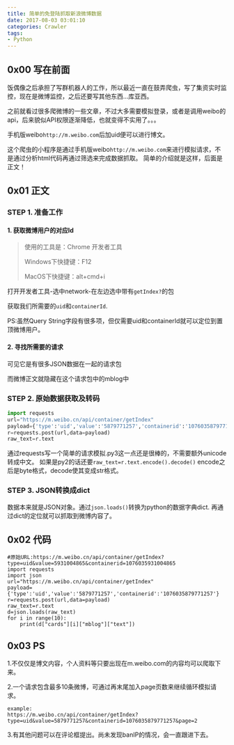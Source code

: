 ```yaml
---
title: 简单的免登陆抓取新浪微博数据
date: 2017-08-03 03:01:10
categories: Crawler
tags:
- Python
---
```

## 0x00 写在前面
饭偶像之后承担了写群机器人的工作，所以最近一直在鼓弄爬虫，写了集资实时监控，现在是微博监控，之后还要写其他东西…库亚西。

之前就看过很多爬微博的一些文章，不过大多需要模拟登录，或者是调用weibo的api，后来貌似API权限逐渐降低，也就变得不实用了。。。

手机版weibo``http://m.weibo.com``后加uid便可以进行博文。

这个爬虫的小程序是通过手机版weibo``http://m.weibo.com``来进行模拟请求，不是通过分析html代码再通过筛选来完成数据抓取。
简单的介绍就是这样，后面是正文！

<!-- more -->

## 0x01 正文

### STEP 1. 准备工作
#### 1. 获取微博用户的对应Id

>使用的工具是：Chrome 开发者工具
>
>Windows下快捷键：F12
>
>MacOS下快捷键：alt+cmd+i

打开开发者工具-选中network-在左边选中带有``getIndex?``的包


获取我们所需要的``uid``和``containerId``.

PS:虽然Query String字段有很多项，但仅需要uid和containerId就可以定位到置顶微博用户。

#### 2. 寻找所需要的请求


可见它是有很多JSON数据在一起的请求包


而微博正文就隐藏在这个请求包中的mblog中



### STEP 2. 原始数据获取及转码

```python
import requests
url="https://m.weibo.cn/api/container/getIndex"
payload={'type':'uid','value':'5879771257','containerid':'1076035879771257'}
r=requests.post(url,data=payload)
raw_text=r.text
```
通过requests写一个简单的请求模拟.py3这一点还是很棒的，不需要额外unicode转成中文。
如果是py2的话还要``raw_text=r.text.encode().decode()``
encode之后是byte格式，decode使其变成str格式。

### STEP 3. JSON转换成dict
数据本来就是JSON对象。通过``json.loads()``转换为python的数据字典dict.
再通过dict的定位就可以抓取到微博内容了。



## 0x02 代码
```
#原始URL:https://m.weibo.cn/api/container/getIndex?type=uid&value=5931004865&containerid=1076035931004865
import requests
import json
url="https://m.weibo.cn/api/container/getIndex"
payload={'type':'uid','value':'5879771257','containerid':'1076035879771257'}
r=requests.post(url,data=payload)
raw_text=r.text
d=json.loads(raw_text)
for i in range(10):
    print(d["cards"][i]["mblog"]["text"])
```

## 0x03 PS
1.不仅仅是博文内容，个人资料等只要出现在m.weibo.com的内容均可以爬取下来。

2.一个请求包含最多10条微博，可通过再末尾加入page页数来继续循环模拟请求。

```
example:
https://m.weibo.cn/api/container/getIndex?type=uid&value=5879771257&containerid=1076035879771257&page=2
```

3.有其他问题可以在评论框提出。尚未发现banIP的情况，会一直跟进下去。
